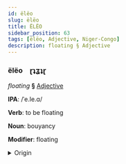 ```yaml
---
id: ëlëo
slug: ëlëo
title: ËLËO
sidebar_position: 63
tags: [ëlëo, Adjective, Niger-Congo]
description: floating § Adjective
---
```


### ëlëo&emsp;<span kind="abugida">ɽʇʓʇɽ</span>

*floating* **§** [Adjective](../../tags/Adjective)

**IPA**: /ˈe.le.ɑ/

**Verb**: to be floating

**Noun**: bouyancy

**Modifier**: floating

<details>
    <summary>Origin</summary>
    Swahili -elea /ɛ.le.ɑ/<br/>
    <em>Niger-Congo Language Family</em>
</details>